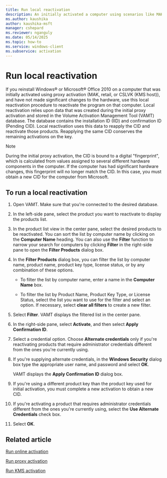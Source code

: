 ```yaml
---
title: Run local reactivation
description: An initially activated a computer using scenarios like MAK, retail, or CSLVK (KMS host), can be reactivated with Volume Activation Management Tool (VAMT).
ms.author: kaushika
author: kaushika-msft
manager: cshepard
ms.reviewer: nganguly
ms.date: 05/14/2025
ms.topic: how-to
ms.service: windows-client
ms.subservice: activation
---
```


# Run local reactivation

If you reinstall Windows® or Microsoft® Office 2010 on a computer that was initially activated using proxy activation (MAK, retail, or CSLVK (KMS host)), and have not made significant changes to the hardware, use this local reactivation procedure to reactivate the program on that computer.
Local reactivation relies upon data that was created during the initial proxy activation and stored in the Volume Activation Management Tool (VAMT) database. The database contains the installation ID (IID) and confirmation ID (Pending CID). Local reactivation uses this data to reapply the CID and reactivate those products. Reapplying the same CID conserves the remaining activations on the key.

> [!NOTE]
> During the initial proxy activation, the CID is bound to a digital "fingerprint", which is calculated from values assigned to several different hardware components in the computer. If the computer has had significant hardware changes, this fingerprint will no longer match the CID. In this case, you must obtain a new CID for the computer from Microsoft.

## To run a local reactivation

1. Open VAMT. Make sure that you're connected to the desired database.

2. In the left-side pane, select the product you want to reactivate to display the products list.

3. In the product list view in the center pane, select the desired products to be reactivated. You can sort the list by computer name by clicking on the **Computer Name** heading. You can also use the **Filter** function to narrow your search for computers by clicking **Filter** in the right-side pane to open the **Filter Products** dialog box.

4. In the **Filter Products** dialog box, you can filter the list by computer name, product name, product key type, license status, or by any combination of these options.

    - To filter the list by computer name, enter a name in the **Computer Name** box.

    - To filter the list by Product Name, Product Key Type, or License Status, select the list you want to use for the filter and select an option. If necessary, select **clear all filters** to create a new filter.

5. Select **Filter**. VAMT displays the filtered list in the center pane.

6. In the right-side pane, select **Activate**, and then select **Apply Confirmation ID**.

7. Select a credential option. Choose **Alternate credentials** only if you're reactivating products that require administrator credentials different from the ones you're currently using.

8. If you're supplying alternate credentials, in the **Windows Security** dialog box type the appropriate user name, and password and select **OK**.

    VAMT displays the **Apply Confirmation ID** dialog box.

9. If you're using a different product key than the product key used for initial activation, you must complete a new activation to obtain a new CID.

10. If you're activating a product that requires administrator credentials different from the ones you're currently using, select the **Use Alternate Credentials** check box.

11. Select **OK**.

## Related article

[Run online activation](online-activation-vamt.md)

[Run proxy activation](proxy-activation-vamt.md)

[Run KMS activation](kms-activation-vamt.md)
